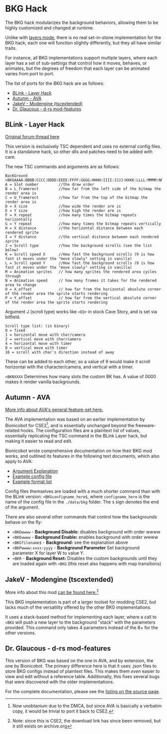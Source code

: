 # BKG Hack<!-- omit in toc -->

The BKG hack modularizes the background behaviors, allowing them to be highly customized and changed at runtime.


Unlike with [layers mode](layers-mode), there is no real set-in-stone implementation for the BKG hack; each one will function slightly differently, but they all have similar traits.

For instance, all BKG implementations support multiple layers, where each layer has a set of sub-settings that control how it moves, behaves, or animates, but the degrees of freedom that each layer can be animated varies from port to port.


The list of ports for the BKG hack are as follows:
- [BLink - Layer Hack](#blink---layer-hack)
- [Autumn - AVA](#autumn---ava)
- [JakeV - Modengine (tscextended)](#jakev---modengine-tscextended)
- [Dr. Glaucous - d-rs mod-features](#dr-glaucous---d-rs-mod-features)




## BLink - Layer Hack

[Original forum thread here](https://forum.cavestory.org/threads/blinks-multi-layered-background-hack.14250/)

This version is exclusively TSC dependent and uses no external config files. It is a standalone hack, so other dlls and patches need to be added with care.

The new TSC commands and arguments are as follows:
```
BacKGround
<BKGAAAA:BBBB:CCCC:DDDD:EEEE:FFFF:GGGG:HHHH:IIII:JJJJ:KKKK:LLLL:MMMM:NNNN:OOOO:PPPP
A = Slot number         //the draw order
B = L_framerect         //how far from the left side of the bitmap the render area is
C = U_framerect         //how far from the top of the bitmap the render area is
D = X size              //how wide the render are is
E = Y size              //how high the render are is
F = X repeat            //how many times the bitmap repeats horizontally
G = Y repeat            //how many times the bitmap repeats vertically
H = X distance          //the horizontal distance between each rendered sprite
I = Y distance          //the vertical distance between each rendered sprite
J = Scroll type         //how the background scrolls (see the list below)
K = Scroll speed X      //How fast the background scrolls (9 is how fast it moves under the "move slowly" setting in vanilla)
L = Scroll speed Y      //How fast the background scrolls (9 is how fast it moves under the "move slowly" setting in vanilla)
M = Animation sprites   // how many sprites the rendered area cycles through
N = Animation speed     // how many frames it takes for the rendered area to change
O = X_offset            // how far from the horizontal absolute corner of the render area the sprite starts rendering
P = Y_offset            // how far from the vertical absolute corner of the render area the sprite starts rendering
```
Argument J (scroll type) works like `<EQ+` in stock Cave Story, and is set via bitfield.
```
Scroll type list: (in binary)
0 = fixed
1 = horizontal move with char/camera
2 = vertical move with char/camera
4 = horizontal move with timer
8 = vertical move with timer
16 = scroll with char's direction instead of away
```
These can be added to each other, so a value of 9 would make it scroll horizontal with the character/camera, and vertical with a timer.

`<BKNXXXX` Determines how many slots the custom BK has. A value of 0000 makes it render vanilla backgrounds.

## Autumn - AVA

[More info about AVA's general feature-set here.](ava)

The AVA implementation was based on an earlier implementation by Bionicobot for CSE2[^1], and is essentially unchanged beyond the freeware-related hooks. The configuration files are a plaintext list of values, essentially replicating the TSC command in the BLink Layer hack, but making it easier to read and edit.

[^1]: Now unobtanium due to the DMCA, but since AVA is basically a verbatim copy, it would be trivial to port it back to CSE2.

Bionicobot wrote comprehensive documentation on how their BKG mod works, and outlined its features in the following text documents, which also apply to AVA:
- [Argument Explanation](files/ava_bkg/CustomTSC_BKG_Explanation.txt)
- [Example config file](files/ava_bkg/CustomTSC_BKG_Example.txt)
- [Example format list](files/ava_bkg/CustomTSC_BKG_Format.txt)

Config files themselves are loaded with a much shorter command than with the BLink version:
`<BKGconfigname_here$`, where `configname_here` is the name of the config file in the `./data/bkg` folder. The `$` sign denotes the end of the argument.

There are also several other commands that control how the backgrounds behave on the fly:
- `<BKDwwww` - **Background Disable:** disables background with order wwww
- `<BKEwwww` - **Background Enable:** enables background with order wwww
- `<BKGfilename$` - **Background:** see the explanation above
- `<BKPwwww:xxxx:yyyy` - **Background Parameter** Set background parameter X for layer W to value Y.
- `<BKR` - **Background Reset:** Disables the custom backgrounds until they are loaded again with `<BKG` (this reset also happens with map transitions)


## JakeV - Modengine (tscextended)

More info about this mod [can be found here.](https://forum.cavestory.org/threads/mod-engine-tsc-extended.15369/)[^2]

[^2]: Note: since this is CSE2, the download link has since been removed, but it still exists on archive.org



This BKG implementation is part of a larger toolset for modding CSE2, but lacks much of the versatility offered by the other BKG implementations.

It uses a stack-based method for implementing each layer, where a call to `<BKG` will push a new layer to the background "stack" with the parameters provided. This command only takes 4 parameters instead of the 8+ for the other versions.


## Dr. Glaucous - d-rs mod-features

This version of BKG was based on the one in AVA, and by extension, the one by Bionicobot.
The primary difference here is that it uses .json files to store BKG configs instead of plaintext files.
This makes them *even* easier to view and edit without a reference table.
Additionally, this fixes several bugs that were discovered with the older implementations.

For the complete documentation, please see the [listing on the source page](https://github.com/DrGlaucous/doukutsu-rs-nm/blob/mod-features/Documentation.md).










